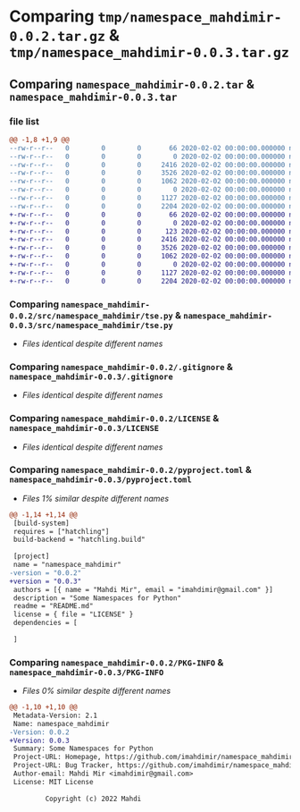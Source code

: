 # Comparing `tmp/namespace_mahdimir-0.0.2.tar.gz` & `tmp/namespace_mahdimir-0.0.3.tar.gz`

## Comparing `namespace_mahdimir-0.0.2.tar` & `namespace_mahdimir-0.0.3.tar`

### file list

```diff
@@ -1,8 +1,9 @@
--rw-r--r--   0        0        0       66 2020-02-02 00:00:00.000000 namespace_mahdimir-0.0.2/.gitattributes
--rw-r--r--   0        0        0        0 2020-02-02 00:00:00.000000 namespace_mahdimir-0.0.2/src/namespace_mahdimir/__init__.py
--rw-r--r--   0        0        0     2416 2020-02-02 00:00:00.000000 namespace_mahdimir-0.0.2/src/namespace_mahdimir/tse.py
--rw-r--r--   0        0        0     3526 2020-02-02 00:00:00.000000 namespace_mahdimir-0.0.2/.gitignore
--rw-r--r--   0        0        0     1062 2020-02-02 00:00:00.000000 namespace_mahdimir-0.0.2/LICENSE
--rw-r--r--   0        0        0        0 2020-02-02 00:00:00.000000 namespace_mahdimir-0.0.2/README.md
--rw-r--r--   0        0        0     1127 2020-02-02 00:00:00.000000 namespace_mahdimir-0.0.2/pyproject.toml
--rw-r--r--   0        0        0     2204 2020-02-02 00:00:00.000000 namespace_mahdimir-0.0.2/PKG-INFO
+-rw-r--r--   0        0        0       66 2020-02-02 00:00:00.000000 namespace_mahdimir-0.0.3/.gitattributes
+-rw-r--r--   0        0        0        0 2020-02-02 00:00:00.000000 namespace_mahdimir-0.0.3/src/namespace_mahdimir/__init__.py
+-rw-r--r--   0        0        0      123 2020-02-02 00:00:00.000000 namespace_mahdimir-0.0.3/src/namespace_mahdimir/github_data_url.py
+-rw-r--r--   0        0        0     2416 2020-02-02 00:00:00.000000 namespace_mahdimir-0.0.3/src/namespace_mahdimir/tse.py
+-rw-r--r--   0        0        0     3526 2020-02-02 00:00:00.000000 namespace_mahdimir-0.0.3/.gitignore
+-rw-r--r--   0        0        0     1062 2020-02-02 00:00:00.000000 namespace_mahdimir-0.0.3/LICENSE
+-rw-r--r--   0        0        0        0 2020-02-02 00:00:00.000000 namespace_mahdimir-0.0.3/README.md
+-rw-r--r--   0        0        0     1127 2020-02-02 00:00:00.000000 namespace_mahdimir-0.0.3/pyproject.toml
+-rw-r--r--   0        0        0     2204 2020-02-02 00:00:00.000000 namespace_mahdimir-0.0.3/PKG-INFO
```

### Comparing `namespace_mahdimir-0.0.2/src/namespace_mahdimir/tse.py` & `namespace_mahdimir-0.0.3/src/namespace_mahdimir/tse.py`

 * *Files identical despite different names*

### Comparing `namespace_mahdimir-0.0.2/.gitignore` & `namespace_mahdimir-0.0.3/.gitignore`

 * *Files identical despite different names*

### Comparing `namespace_mahdimir-0.0.2/LICENSE` & `namespace_mahdimir-0.0.3/LICENSE`

 * *Files identical despite different names*

### Comparing `namespace_mahdimir-0.0.2/pyproject.toml` & `namespace_mahdimir-0.0.3/pyproject.toml`

 * *Files 1% similar despite different names*

```diff
@@ -1,14 +1,14 @@
 [build-system]
 requires = ["hatchling"]
 build-backend = "hatchling.build"
 
 [project]
 name = "namespace_mahdimir"
-version = "0.0.2"
+version = "0.0.3"
 authors = [{ name = "Mahdi Mir", email = "imahdimir@gmail.com" }]
 description = "Some Namespaces for Python"
 readme = "README.md"
 license = { file = "LICENSE" }
 dependencies = [
 
 ]
```

### Comparing `namespace_mahdimir-0.0.2/PKG-INFO` & `namespace_mahdimir-0.0.3/PKG-INFO`

 * *Files 0% similar despite different names*

```diff
@@ -1,10 +1,10 @@
 Metadata-Version: 2.1
 Name: namespace_mahdimir
-Version: 0.0.2
+Version: 0.0.3
 Summary: Some Namespaces for Python
 Project-URL: Homepage, https://github.com/imahdimir/namespace_mahdimir
 Project-URL: Bug Tracker, https://github.com/imahdimir/namespace_mahdimir/issues
 Author-email: Mahdi Mir <imahdimir@gmail.com>
 License: MIT License
         
         Copyright (c) 2022 Mahdi
```

